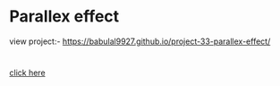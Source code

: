 # Parallex effect
view project:- https://babulal9927.github.io/project-33-parallex-effect/
#
[click here]( https://babulal9927.github.io/project-33-parallex-effect/)

